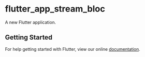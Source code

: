 # flutter_app_stream_bloc

A new Flutter application.

## Getting Started

For help getting started with Flutter, view our online
[documentation](https://flutter.io/).
